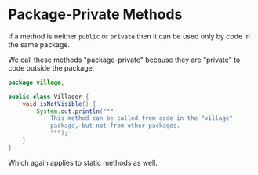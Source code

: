 # Package-Private Methods

If a method is neither `public` or `private` then it can
be used only by code in the same package.

We call these methods "package-private" because they are
"private" to code outside the package.

```java
package village;

public class Villager {
    void isNotVisible() {
        System.out.println("""
            This method can be called from code in the "village"
            package, but not from other packages.
            """);
    }
}
```

Which again applies to static methods as well.
